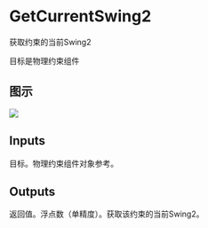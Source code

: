 # GetCurrentSwing2

获取约束的当前Swing2

目标是物理约束组件

## 图示

![]($-20221218-20205548.png)

## Inputs

目标。物理约束组件对象参考。  

## Outputs

返回值。浮点数（单精度）。获取该约束的当前Swing2。
